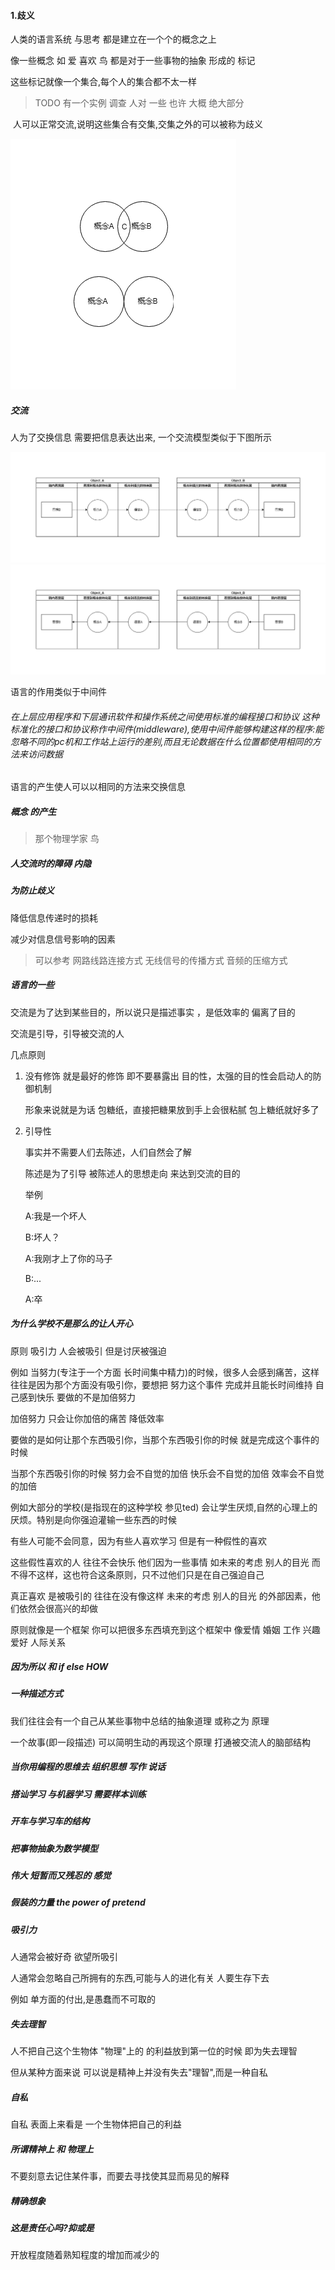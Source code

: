 #### 1.歧义

人类的语言系统 与思考 都是建立在一个个的概念之上

像一些概念 如 爱 喜欢 鸟 都是对于一些事物的抽象 形成的 标记

这些标记就像一个集合,每个人的集合都不太一样

> TODO 有一个实例 调查 人对 一些 也许 大概 绝大部分

​                                                                               人可以正常交流,说明这些集合有交集,交集之外的可以被称为歧义

![](plan/番剧.assets/model_communication3.png)

##### 交流

人为了交换信息 需要把信息表达出来, 一个交流模型类似于下图所示

![](plan/番剧.assets/model_communication.png)
![](plan/番剧.assets/model_communication2-1549460797591.png)

语言的作用类似于中间件

###### 在上层应用程序和下层通讯软件和操作系统之间使用标准的编程接口和协议 这种标准化的接口和协议称作中间件(middleware),使用中间件能够构建这样的程序:能忽略不同的pc机和工作站上运行的差别,而且无论数据在什么位置都使用相同的方法来访问数据

[操作系统精髓与设计原理OperatingSystemsInternalsandDesignPrinciplesSixthEdition 486页中间件]: 	""

语言的产生使人可以以相同的方法来交换信息

##### 概念 的产生

> 那个物理学家 鸟

##### 人交流时的障碍 内隐

##### 为防止歧义

降低信息传递时的损耗 

减少对信息信号影响的因素

> 可以参考 网路线路连接方式 无线信号的传播方式 音频的压缩方式 

##### 语言的一些

交流是为了达到某些目的，所以说只是描述事实 ，是低效率的 偏离了目的

交流是引导，引导被交流的人

几点原则

1. 没有修饰 就是最好的修饰  即不要暴露出 目的性，太强的目的性会启动人的防御机制          

   形象来说就是为话 包糖纸，直接把糖果放到手上会很粘腻   包上糖纸就好多了

2. 引导性

   事实并不需要人们去陈述，人们自然会了解

   陈述是为了引导 被陈述人的思想走向 来达到交流的目的

   举例 

   A:我是一个坏人

   B:坏人？

   A:我刚才上了你的马子

   B:...

   A:卒

##### 为什么学校不是那么的让人开心

原则 吸引力 人会被吸引  但是讨厌被强迫

例如 当努力(专注于一个方面 长时间集中精力)的时候，很多人会感到痛苦，这样往往是因为那个方面没有吸引你，要想把 努力这个事件 完成并且能长时间维持 自己感到快乐   要做的不是加倍努力

加倍努力 只会让你加倍的痛苦 降低效率

要做的是如何让那个东西吸引你，当那个东西吸引你的时候 就是完成这个事件的时候

当那个东西吸引你的时候  努力会不自觉的加倍 快乐会不自觉的加倍 效率会不自觉的加倍



例如大部分的学校(是指现在的这种学校 参见ted) 会让学生厌烦,自然的心理上的厌烦。特别是向你强迫灌输一些东西的时候

有些人可能不会同意，因为有些人喜欢学习 但是有一种假性的喜欢

这些假性喜欢的人 往往不会快乐 他们因为一些事情 如未来的考虑 别人的目光 而不得不这样，这也符合这条原则，只不过他们只是在自己强迫自己

真正喜欢 是被吸引的 往往在没有像这样 未来的考虑 别人的目光 的外部因素，他们依然会很高兴的却做



原则就像是一个框架 你可以把很多东西填充到这个框架中    像爱情 婚姻 工作 兴趣爱好  人际关系



##### 因为所以 和 if else HOW

##### 一种描述方式

我们往往会有一个自己从某些事物中总结的抽象道理 或称之为 原理

一个故事(即一段描述)  可以简明生动的再现这个原理  打通被交流人的脑部结构



##### 当你用编程的思维去 组织思想 写作 说话

##### 搭讪学习 与机器学习  需要样本训练

##### 开车与学习车的结构

##### 把事物抽象为数学模型

##### 伟大 短暂而又残忍的 感觉

##### 假装的力量 the power of pretend

##### 吸引力

 人通常会被好奇 欲望所吸引

人通常会忽略自己所拥有的东西,可能与人的进化有关 人要生存下去

例如 单方面的付出,是愚蠢而不可取的

##### 失去理智

人不把自己这个生物体 "物理"上的 的利益放到第一位的时候 即为失去理智

但从某种方面来说 可以说是精神上并没有失去"理智",而是一种自私

##### 自私

自私 表面上来看是 一个生物体把自己的利益

##### 所谓精神上 和 物理上



不要刻意去记住某件事，而要去寻找使其显而易见的解释



##### 精确想象

##### 这是责任心吗?抑或是

开放程度随着熟知程度的增加而减少的